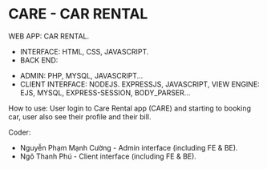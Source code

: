 # CARE - CAR RENTAL
WEB APP: CAR RENTAL.
- INTERFACE: HTML, CSS, JAVASCRIPT.
- BACK END: 
+ ADMIN: PHP, MYSQL, JAVASCRIPT...
+ CLIENT INTERFACE: NODEJS. EXPRESSJS, JAVASCRIPT, VIEW ENGINE: EJS, MYSQL, EXPRESS-SESSION, BODY_PARSER...

How to use: User login to Care Rental app (CARE) and starting to booking car, user also see their profile and their bill.


Coder: 
- Nguyễn Phạm Mạnh Cường - Admin interface (including FE & BE).
- Ngô Thanh Phú - Client interface (including FE & BE).
